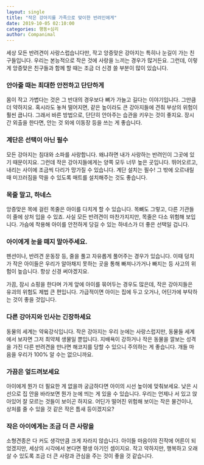 ```yaml
---
layout: single
title: "작은 강아지를 가족으로 맞이한 반려인에게"
date: 2019-10-05 02:10:00
categories: 행동+심리
author: Companimal
---
```


세상 모든 반려견이 사랑스럽습니다만, 작고 앙증맞은 강아지는 특히나 눈길이 가는 친구들입니다. 우리는 본능적으로 작은 것에 사랑을 느끼는 경우가 많거든요. 그런데, 이렇게 앙증맞은 친구들과 함께 할 때는 조금 더 신경 쓸 부분이 많이 있습니다.

### 안아줄 때는 최대한 안전하고 단단하게

몸이 작고 가볍다는 것은 그 반대의 경우보다 뼈가 가늘고 길다는 이야기입니다. 그만큼 더 약하지요. 혹시라도 놓쳐 떨어지면, 같은 높이라도 큰 강아지들에 견줘 부상의 위험이 훨씬 큽니다. 그래서 바른 방법으로, 단단히 안아주는 습관을 키우는 것이 좋지요. 장시간 외출을 한다면, 안는 것 외에 이동장 등을 쓰는 게 좋습니다.

### 계단은 선택이 아닌 필수

모든 강아지는 침대와 소파를 사랑합니다. 왜냐하면 내가 사랑하는 반려인이 그곳에 있기 때문이지요. 그런데 작은 강아지들에게는 양쪽 모두 너무 높은 곳입니다. 뛰어오르고, 내리는 사이에 조금씩 다리가 망가질 수 있습니다. 계단 설치는 필수! 그 밖에 오르내릴때 미끄러짐을 막을 수 있도록 매트를 설치해주는 것도 좋습니다.

### 목줄 말고, 하네스

앙증맞은 목에 걸린 목줄은 아이를 다치게 할 수 있습니다. 목뼈도 그렇고, 다른 기관들이 줄에 상처 입을 수 있죠. 사실 모든 반려견이 마찬가지지만, 목줄은 다소 위험해 보입니다. 가슴에 착용해 아이를 안전하게 당길 수 있는 하네스가 더 좋은 선택일 겁니다.

### 아이에게 눈을 떼지 말아주세요.

펜션이나, 반려견 운동장 등, 줄을 풀고 자유롭게 풀어주는 경우가 있습니다. 이때 덩치가 작은 아이들은 우리가 알아채지 못하는 곳을 통해 빠져나가거나 빠지는 등 사고의 위험이 높습니다. 항상 신경 써야겠지요.

가끔, 잠시 쇼핑을 한다며 가게 앞에 아이를 묶어두는 경우도 많은데, 작은 강아지들은 유괴의 위험도 제법 큰 편입니다. 가급적이면 아이는 집에 두고 오거나, 어딘가에 부탁하는 것이 좋을 것입니다.

### 다른 강아지와 인사는 긴장하세요

동물의 세계는 약육강식입니다. 작은 강아지는 우리 눈에는 사랑스럽지만, 동물들 세계에서 보자면 그저 최약체 생물일 뿐입니다. 지배욕이 강하거나 작은 동물을 깔보는 성격을 가진 다른 반려견을 만나면 해코지를 당할 수 있으니 주의하는 게 좋습니다. 개들 마음을 우리가 100% 알 수는 없으니까요.

### 가끔은 엎드려보세요

아이에게 뭔가 더 필요한 게 없을까 궁금하다면 아이의 시선 높이에 맞춰보세요. 낮은 시선으로 집 안을 바라보면 뭔가 눈에 띄는 게 있을 수 있습니다. 우리는 언제나 서 있고 앉아있어 잘 모르는 것들이 보이곤 하지요. 어딘가 떨어진 위험해 보이는 작은 물건이나, 상처를 줄 수 있을 것 같은 작은 틈새 등이겠지요?

### 작은 아이에게는 조금 더 큰 사랑을

소형견종은 다 커도 생각만큼 크게 자라지 않습니다. 아이들 마음이야 진작에 어른이 되었겠지만, 세상의 시각에서 본다면 평생 아기인 셈이지요. 작고 약하지만, 행복하고 오래 살 수 있도록 조금 더 큰 사랑과 관심을 주는 것이 좋을 것 같습니다.
